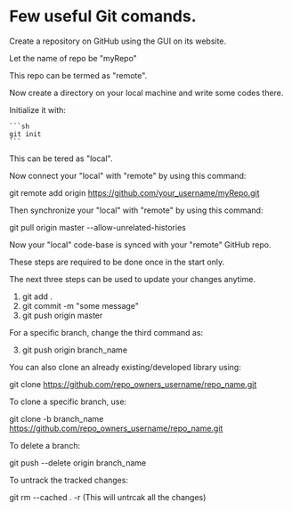 # Few useful Git comands.

Create a repository on GitHub using the GUI on its website.

Let the name of repo be "myRepo"

This repo can be termed as "remote".

Now create a directory on your local machine and write some codes there.

Initialize it with:

    ```sh
    git init
    ```

This can be tered as "local".

Now connect your "local" with "remote" by using this command:

git remote add origin https://github.com/your_username/myRepo.git

Then synchronize your "local" with "remote" by using this command:

git pull origin master --allow-unrelated-histories

Now your "local" code-base is synced with your "remote" GitHub repo.

These steps are required to be done once in the start only.

The next three steps can be used to update your changes anytime.

1. git add .
2. git commit -m "some message"
3. git push origin master

For a specific branch, change the third command as:

3. git push origin branch_name

You can also clone an already existing/developed library using:

git clone https://github.com/repo_owners_username/repo_name.git

To clone a specific branch, use:

git clone -b branch_name https://github.com/repo_owners_username/repo_name.git

To delete a branch:

git push --delete origin branch_name

To untrack the tracked changes:

git rm --cached . -r (This will untrcak all the changes)